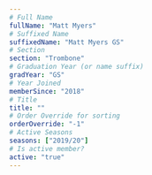 ```yaml
---
# Full Name
fullName: "Matt Myers"
# Suffixed Name
suffixedName: "Matt Myers GS"
# Section
section: "Trombone"
# Graduation Year (or name suffix)
gradYear: "GS"
# Year Joined
memberSince: "2018"
# Title
title: ""
# Order Override for sorting
orderOverride: "-1"
# Active Seasons
seasons: ["2019/20"]
# Is active member?
active: "true"
---
```


